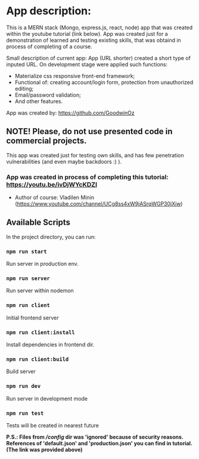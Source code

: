 # App description:

This is a MERN stack (Mongo, express.js, react, node) app that was created within the youtube tutorial (link below). App was created just for a demonstration of learned and testing existing skills,  that was obtaind in process of completing of a course.

Small description of current app: App (URL shorter) created a short type of inputed URL. On development stage were applied such functions:

- Materialize css responsive front-end framework;
- Functional of: creating account/login form, protection from unauthorized editing;
- Email/password validation;
- And other features.

App was created by: https://github.com/GoodwinOz

## **NOTE! Please, do not use presented code in commercial projects.**

This app was created just for testing own skills, and has few penetration vulnerabilities (and even maybe backdoors :) ).

### App was created in process of completing this tutorial: https://youtu.be/ivDjWYcKDZI

- Author of course: Vladilen Minin (https://www.youtube.com/channel/UCg8ss4xW9jASrqWGP30jXiw)

## Available Scripts

In the project directory, you can run:

### `npm run start`

Run server in production env.

### `npm run server`

Run server within nodemon

### `npm run client`

Initial frontend server

### `npm run client:install`

Install dependencies in frontend dir.

### `npm run client:build`

Build server

### `npm run dev`

Run server in development mode

### `npm run test`

Tests will be created in nearest future

**P.S.: Files from */config* dir was 'ignored' because of security reasons. References of 'default.json' and 'production.json' you can find in tutorial. (The link was provided above)**
